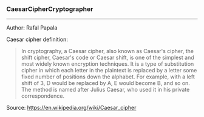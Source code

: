 ### CaesarCipherCryptographer
--------------------------------
Author: Rafal Papala

Caesar cipher definition:
>In cryptography, a Caesar cipher, also known as Caesar's cipher, the shift cipher, Caesar's code or Caesar shift, 
>is one of the simplest and most widely known encryption techniques. It is a type of substitution cipher in which 
>each letter in the plaintext is replaced by a letter some fixed number of positions down the alphabet. For example, 
>with a left shift of 3, D would be replaced by A, E would become B, and so on. The method is named after Julius Caesar, 
>who used it in his private correspondence.

Source: https://en.wikipedia.org/wiki/Caesar_cipher
